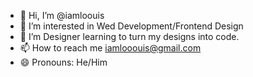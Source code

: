 - 👋 Hi, I’m @iamloouis
- 👀 I’m interested in Wed Development/Frontend Design
- 🌱 I’m Designer learning to turn my designs into code.
- 📫 How to reach me iamlooouis@gmail.com
- 😄 Pronouns: He/Him


<!---
iamloouis/iamloouis is a ✨ special ✨ repository because its `README.md` (this file) appears on your GitHub profile.
You can click the Preview link to take a look at your changes.
--->

